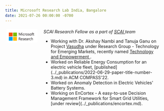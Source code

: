 ```yaml
---
title: Microsoft Research Lab India, Bangalore 
date: 2021-07-26 00:00:00 -0700
---
```

<style type="text/css"> 
.iconmsrscai {
 margin-left:0%;
float:left; 
height:45px;
width:100px;	
} 
.container2 {
	width:100%;
	height:auto;
	padding:1%;
}  
.emphasized { font-style: italic; }
</style>



<div class='container2'>
  <div>
    <img src="../images/ms_logo_cam.png" class='iconmsrscai'>
  </div>	
  <div style='margin-left:120px;'>
    <span class="emphasized">SCAI Research Fellow as a part of <a href = "https://www.microsoft.com/en-us/research/collaboration/scai/"> SCAI </a> team</span>
    <ul>
      <li> Working with Dr. Akshay Nambi and Tanuja Ganu on Project <a href = "https://www.microsoft.com/en-us/research/project/vasudha/">Vasudha</a> under Research Group - Technology for Emerging Markets, recently named <a href ="https://www.microsoft.com/en-us/research/theme/technology-and-empowerment/"> Technology and Empowerment </a>.
      <li> Worked on Reliable Energy Consumption for an electric vehicle fleet, [published](../_publications/2022-06-29-paper-title-number-3.md) in ACM COMPASS'22.
      <li> Worked on Anomaly Detection in Electric Vehicles' Battery Systems.
      <li> Working on EnCortex - A easy-to-use Decision Management Framework for Smart Grid Utilities, [under review](../_publications/encortex.md). 
